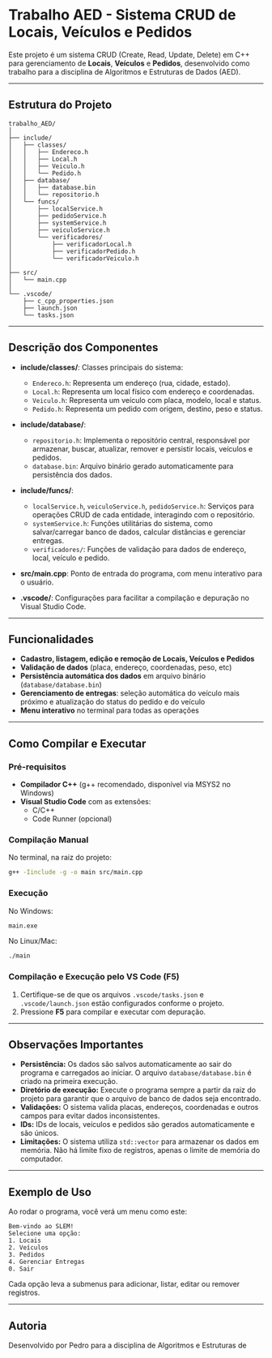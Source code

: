 # Trabalho AED - Sistema CRUD de Locais, Veículos e Pedidos

Este projeto é um sistema CRUD (Create, Read, Update, Delete) em C++ para gerenciamento de **Locais**, **Veículos** e **Pedidos**, desenvolvido como trabalho para a disciplina de Algoritmos e Estruturas de Dados (AED).

---

## Estrutura do Projeto

```
trabalho_AED/
│
├── include/
│   ├── classes/
│   │   ├── Endereco.h
│   │   ├── Local.h
│   │   ├── Veiculo.h
│   │   └── Pedido.h
│   ├── database/
│   │   ├── database.bin
│   │   └── repositorio.h
│   └── funcs/
│       ├── localService.h
│       ├── pedidoService.h
│       ├── systemService.h
│       ├── veiculoService.h
│       └── verificadores/
│           ├── verificadorLocal.h
│           ├── verificadorPedido.h
│           └── verificadorVeiculo.h
│
├── src/
│   └── main.cpp
│
└── .vscode/
    ├── c_cpp_properties.json
    ├── launch.json
    └── tasks.json
```

---

## Descrição dos Componentes

- **include/classes/**: Classes principais do sistema:
  - `Endereco.h`: Representa um endereço (rua, cidade, estado).
  - `Local.h`: Representa um local físico com endereço e coordenadas.
  - `Veiculo.h`: Representa um veículo com placa, modelo, local e status.
  - `Pedido.h`: Representa um pedido com origem, destino, peso e status.

- **include/database/**:
  - `repositorio.h`: Implementa o repositório central, responsável por armazenar, buscar, atualizar, remover e persistir locais, veículos e pedidos.
  - `database.bin`: Arquivo binário gerado automaticamente para persistência dos dados.

- **include/funcs/**:
  - `localService.h`, `veiculoService.h`, `pedidoService.h`: Serviços para operações CRUD de cada entidade, interagindo com o repositório.
  - `systemService.h`: Funções utilitárias do sistema, como salvar/carregar banco de dados, calcular distâncias e gerenciar entregas.
  - `verificadores/`: Funções de validação para dados de endereço, local, veículo e pedido.

- **src/main.cpp**: Ponto de entrada do programa, com menu interativo para o usuário.

- **.vscode/**: Configurações para facilitar a compilação e depuração no Visual Studio Code.

---

## Funcionalidades

- **Cadastro, listagem, edição e remoção de Locais, Veículos e Pedidos**
- **Validação de dados** (placa, endereço, coordenadas, peso, etc)
- **Persistência automática dos dados** em arquivo binário (`database/database.bin`)
- **Gerenciamento de entregas**: seleção automática do veículo mais próximo e atualização do status do pedido e do veículo
- **Menu interativo** no terminal para todas as operações

---

## Como Compilar e Executar

### Pré-requisitos

- **Compilador C++** (g++ recomendado, disponível via MSYS2 no Windows)
- **Visual Studio Code** com as extensões:
  - C/C++
  - Code Runner (opcional)

### Compilação Manual

No terminal, na raiz do projeto:

```sh
g++ -Iinclude -g -o main src/main.cpp
```

### Execução

No Windows:

```sh
main.exe
```

No Linux/Mac:

```sh
./main
```

### Compilação e Execução pelo VS Code (F5)

1. Certifique-se de que os arquivos `.vscode/tasks.json` e `.vscode/launch.json` estão configurados conforme o projeto.
2. Pressione **F5** para compilar e executar com depuração.

---

## Observações Importantes

- **Persistência:** Os dados são salvos automaticamente ao sair do programa e carregados ao iniciar. O arquivo `database/database.bin` é criado na primeira execução.
- **Diretório de execução:** Execute o programa sempre a partir da raiz do projeto para garantir que o arquivo de banco de dados seja encontrado.
- **Validações:** O sistema valida placas, endereços, coordenadas e outros campos para evitar dados inconsistentes.
- **IDs:** IDs de locais, veículos e pedidos são gerados automaticamente e são únicos.
- **Limitações:** O sistema utiliza `std::vector` para armazenar os dados em memória. Não há limite fixo de registros, apenas o limite de memória do computador.

---

## Exemplo de Uso

Ao rodar o programa, você verá um menu como este:

```
Bem-vindo ao SLEM!
Selecione uma opção:
1. Locais
2. Veículos
3. Pedidos
4. Gerenciar Entregas
0. Sair
```

Cada opção leva a submenus para adicionar, listar, editar ou remover registros.

---

## Autoria

Desenvolvido por Pedro para a disciplina de Algoritmos e Estruturas de